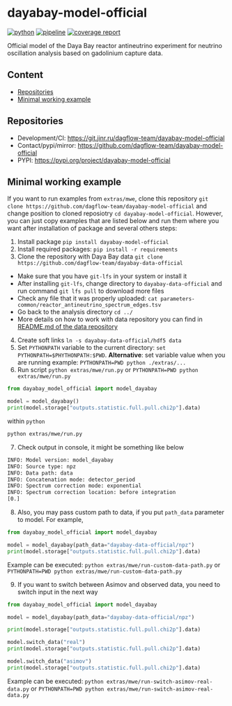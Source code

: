 # dayabay-model-official

[![python](https://img.shields.io/badge/python-3.11-purple.svg)](https://www.python.org/)
[![pipeline](https://git.jinr.ru/dagflow-team/dayabay-model-official/badges/main/pipeline.svg)](https://git.jinr.ru/dagflow-team/dayabay-model-official/commits/main)
[![coverage report](https://git.jinr.ru/dagflow-team/dayabay-model-official/badges/main/coverage.svg)](https://git.jinr.ru/dagflow-team/dayabay-model-official/-/commits/main)

<!--- Uncomment here after adding docs!
[![pages](https://img.shields.io/badge/pages-link-white.svg)](http://dagflow-team.pages.jinr.ru/dayabay-model-official)
-->

Official model of the Daya Bay reactor antineutrino experiment for neutrino oscillation analysis based on gadolinium capture data.

## Content

- [Repositories](#repository)
- [Minimal working example](minimal-working-example)


## Repositories

- Development/CI: https://git.jinr.ru/dagflow-team/dayabay-model-official
- Contact/pypi/mirror: https://github.com/dagflow-team/dayabay-model-official
- PYPI: https://pypi.org/project/dayabay-model-official

## Minimal working example

If you want to run examples from `extras/mwe`, clone this repository `git clone https://github.com/dagflow-team/dayabay-model-official` and change position to cloned reposiotry `cd dayabay-model-official`.
However, you can just copy examples that are listed below and run them where you want after installation of package and several others steps:

1. Install package `pip install dayabay-model-official`
2. Install required packages: `pip install -r requirements`
3. Clone the repository with Daya Bay data `git clone https://github.com/dagflow-team/dayabay-data-official`
  - Make sure that you have `git-lfs` in your system or install it
  - After installing `git-lfs`, change directory to `dayabay-data-official` and run command `git lfs pull` to download more files
  - Check any file that it was properly uploaded: `cat parameters-common/reactor_antineutrino_spectrum_edges.tsv`
  - Go back to the analysis directory `cd ../`
  - More details on how to work with data repository you can find in [README.md of the data repository](https://github.com/dagflow-team/dayabay-data-official)
4. Create soft links `ln -s dayabay-data-official/hdf5 data`
5. Set `PYTHONPATH` variable to the current directory: `set PYTHONPATH=$PHYTHONPATH:$PWD`. **Alternative**: set variable value when you are running example: `PYTHONPATH=PWD python ./extras/...`
6. Run script `python extras/mwe/run.py` or `PYTHONPATH=PWD python extras/mwe/run.py`
```python
from dayabay_model_official import model_dayabay

model = model_dayabay()
print(model.storage["outputs.statistic.full.pull.chi2p"].data)
```
within `python`
```bash
python extras/mwe/run.py
```
7. Check output in console, it might be something like below
```bash
INFO: Model version: model_dayabay
INFO: Source type: npz
INFO: Data path: data
INFO: Concatenation mode: detector_period
INFO: Spectrum correction mode: exponential
INFO: Spectrum correction location: before integration
[0.]
```
8. Also, you may pass custom path to data, if you put `path_data` parameter to model. For example,
```python
from dayabay_model_official import model_dayabay

model = model_dayabay(path_data="dayabay-data-official/npz")
print(model.storage["outputs.statistic.full.pull.chi2p"].data)
```
Example can be executed: `python extras/mwe/run-custom-data-path.py` or `PYTHONPATH=PWD python extras/mwe/run-custom-data-path.py`

9. If you want to switch between Asimov and observed data, you need to switch input in the next way
```python
from dayabay_model_official import model_dayabay

model = model_dayabay(path_data="dayabay-data-official/npz")

print(model.storage["outputs.statistic.full.pull.chi2p"].data)

model.switch_data("real")
print(model.storage["outputs.statistic.full.pull.chi2p"].data)

model.switch_data("asimov")
print(model.storage["outputs.statistic.full.pull.chi2p"].data)
```
Example can be executed: `python extras/mwe/run-switch-asimov-real-data.py` or `PYTHONPATH=PWD python extras/mwe/run-switch-asimov-real-data.py`
